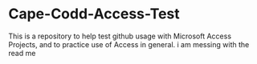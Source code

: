 # Cape-Codd-Access-Test
This is a repository to help test github usage with Microsoft Access Projects, and to practice use of Access in general.
i am messing with the read me